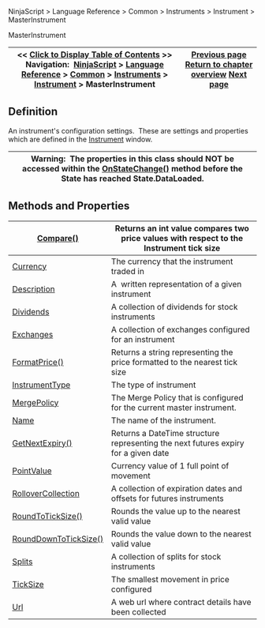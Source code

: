 ﻿
NinjaScript > Language Reference > Common > Instruments > Instrument > MasterInstrument

MasterInstrument

| << [Click to Display Table of Contents](masterinstrument.md) >> **Navigation:**     [NinjaScript](ninjascript-1.md) > [Language Reference](language_reference_wip-1.md) > [Common](common-1.md) > [Instruments](instruments_ninjascript-1.md) > [Instrument](instrument-1.md) > MasterInstrument | [Previous page](getinstrument-1.md) [Return to chapter overview](instrument-1.md) [Next page](compare-1.md) |
| --- | --- |
## Definition
An instrument's configuration settings.  These are settings and properties which are defined in the [Instrument](instruments-1.md) window.
 

| Warning:  The properties in this class should NOT be accessed within the [OnStateChange()](onstatechange-1.md) method before the State has reached State.DataLoaded. |
| --- |

## Methods and Properties

| [Compare()](compare-1.md) | Returns an int value compares two price values with respect to the Instrument tick size |
| --- | --- |
| [Currency](currency-1.md) | The currency that the instrument traded in |
| [Description](masterinstrument_description-1.md) | A  written representation of a given instrument |
| [Dividends](dividends-1.md) | A collection of dividends for stock instruments |
| [Exchanges](exchanges-1.md) | A collection of exchanges configured for an instrument |
| [FormatPrice()](formatprice-1.md) | Returns a string representing the price formatted to the nearest tick size |
| [InstrumentType](instrumenttype-1.md) | The type of instrument |
| [MergePolicy](mergepolicy-1.md) | The Merge Policy that is configured for the current master instrument. |
| [Name](masterinstrument_name-1.md) | The name of the instrument. |
| [GetNextExpiry()](getnextexpiry-1.md) | Returns a DateTime structure representing the next futures expiry for a given date |
| [PointValue](pointvalue-1.md) | Currency value of 1 full point of movement |
| [RolloverCollection](rollovercollection-1.md) | A collection of expiration dates and offsets for futures instruments |
| [RoundToTickSize()](roundtoticksize-1.md) | Rounds the value up to the nearest valid value |
| [RoundDownToTickSize()](rounddowntoticksize-1.md) | Rounds the value down to the nearest valid value |
| [Splits](splits-1.md) | A collection of splits for stock instruments |
| [TickSize](ticksize-1.md) | The smallest movement in price configured |
| [Url](url-1.md) | A web url where contract details have been collected |
